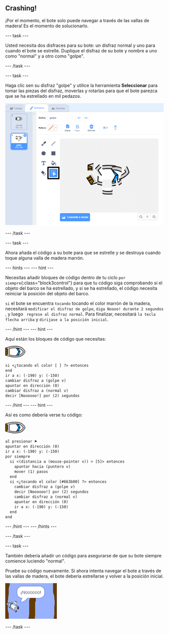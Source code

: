 ## Crashing!

¡Por el momento, el bote solo puede navegar a través de las vallas de madera! Es el momento de solucionarlo.

\--- task \---

Usted necesita dos disfraces para su bote: un disfraz normal y uno para cuando el bote se estrelle. Duplique el disfraz de su bote y nombre a uno como "normal" y a otro como "golpe".

\--- /task \---

\--- task \---

Haga clic sen su disfraz "golpe" y utilice la herramienta **Seleccionar** para tomar las piezas del disfraz, moverlas y rotarlas para que el bote parezca que se ha estrellado en mil pedazos.

![captura de pantalla](images/boat-hit-costume-annotated.png)

\--- /task \---

\--- task \---

Ahora añada el código a su bote para que se estrelle y se destruya cuando toque alguna valla de madera marrón.

\--- hints \--- \--- hint \---

Necesitas añadir bloques de código dentro de tu ciclo `por siempre`{:class="block3control"} para que tu código siga comprobando si el objeto del barco se ha estrellado, y si se ha estrellado, el código necesita reiniciar la posición del objeto del barco.

`si` el bote se encuentra `tocando` tocando el color marrón de la madera, necesitará `modificar el disfraz de golpe`, `diga Noooo! durante 2 segundos `, y luego ` regrese al disfraz normal`. Para finalizar, necesitará `la tecla flecha arriba` y `dirijase a la posición inicial`.

\--- /hint \--- \--- hint \---

Aquí están los bloques de código que necesitas:

![objeto-bote](images/boat_resize.png)

```blocks3
si <¿tocando el color [ ] ?> entonces
end
ir a x: (-190) y: (-150)
cambiar disfraz a (golpe v)
apuntar en dirección (0)
cambiar disfraz a (normal v)
decir [Noooooo!] por (2) segundos
```

\--- /hint \--- \--- hint \---

Así es como debería verse tu código:

![objeto-bote](images/boat_resize.png)

```blocks3
al presionar ⚑
apuntar en dirección (0)
ir a x: (-190) y: (-150)
por siempre 
  si <(distancia a (mouse-pointer v)) > [5]> entonces 
    apuntar hacia (puntero v)
    mover (1) pasos
  end
  si <¿tocando el color [#663b00] ?> entonces 
    cambiar disfraz a (golpe v)
    decir [Noooooo!] por (2) segundos
    cambiar disfraz a (normal v)
    apuntar en dirección (0)
    ir a x: (-190) y: (-150)
  end
end
```

\--- /hint \--- \--- /hints \---

\--- /task \---

\--- task \---

También debería añadir un código para asegurarse de que su bote siempre comience luciendo "normal".

Pruebe su código nuevamente. Si ahora intenta navegar el bote a través de las vallas de madera, el bote debería estrellarse y volver a la posición inicial.

![captura de pantalla](images/boat-crash.png)

\--- /task \---